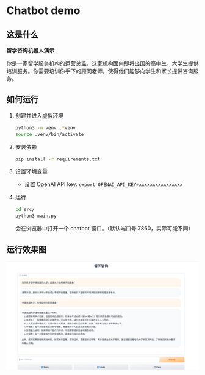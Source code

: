 # Chatbot demo

## 这是什么

**留学咨询机器人演示**

你是一家留学服务机构的运营总监，这家机构面向即将出国的高中生、大学生提供培训服务。你需要培训你手下的顾问老师，使得他们能够向学生和家长提供咨询服务。

## 如何运行

1. 创建并进入虚拟环境

    ```bash
    python3 -m venv .*venv
    source .venv/bin/activate
    ```

2. 安装依赖

    ```bash
    pip install -r requirements.txt
    ```

3. 设置环境变量

    * 设置 OpenAI API key: `export OPENAI_API_KEY=xxxxxxxxxxxxxxxx`

4. 运行

    ```bash
    cd src/
    python3 main.py
    ```

    会在浏览器中打开一个 chatbot 窗口。（默认端口号 7860，实际可能不同）


## 运行效果图

![](./images/sample-screenshot.png)